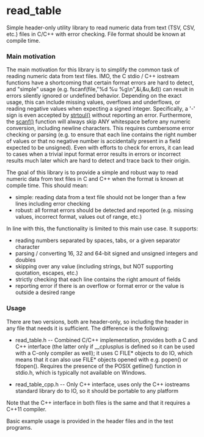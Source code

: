 # read_table
Simple header-only utility library to read numeric data from text (TSV, CSV, etc.)
files in C/C++ with error checking. File format should be known at compile time.

### Main motivation
The main motivation for this library is to simplify the common task of reading numeric data from text files.
IMO, the C stdio / C++ iostream functions have a shortcoming that certain format errors are hard to detect,
and "simple" usage (e.g. fscanf(file,"%d %u %g\n",&i,&u,&d)) can result in errors silently ignored or undefined
behavior. Depending on the exact usage, this can include missing values, overflows and underflows, or reading
negative values when expecting a signed integer. Specifically, a '-' sign is even accepted by
[strtoul()](http://en.cppreference.com/w/c/string/byte/strtoul) without reporting an error. Furthermore, the
[scanf()](http://en.cppreference.com/w/c/io/fscanf) function will always skip ANY whitespace before any numeric
conversion, including newline characters. This requires cumbersome error checking or parsing (e.g. to ensure
that each line contains the right number of values or that no negative number is accidentally present in a field
expected to be unsigned). Even with efforts to check for errors, it can lead to cases when a trivial input format
error results in errors or incorrect results much later which are hard to detect and trace back to their origin.

The goal of this library is to provide a simple and robust way to read numeric data from text files in C and
C++ when the format is known at compile time. This should mean:
- simple: reading data from a text file should not be longer than a few lines including error checking
- robust: all format errors should be detected and reported (e.g. missing values, incorrect format, values out of range, etc.)

In line with this, the functionality is limited to this main use case. It supports:
- reading numbers separated by spaces, tabs, or a given separator character
- parsing / converting 16, 32 and 64-bit signed and unsigned integers and doubles
- skipping over any value (including strings, but NOT supporting quotation, escapes, etc.)
- strictly checking that each line contains the right amount of fields
- reporting error if there is an overflow or format error or the value is outside a desired range


### Usage
There are two versions, both are header-only, so including the header in any file that needs it is sufficient.
The difference is the following:

- read_table.h -- Combined C/C++ implementation, provides both a C and C++ interface (the latter only if
__cplusplus is defined so it can be used with a C-only compiler as well); it uses C FILE* objects to do IO,
which means that it can also use FILE* objects opened with e.g. popen() or fdopen(). Requires the presence
of the POSIX getline() function in stdio.h, which is typically not available on Windows.

- read_table_cpp.h -- Only C++ interface, uses only the C++ iostreams standard library do to IO, so it should
be portable to any platform

Note that the C++ interface in both files is the same and that it requires a C++11 compiler.

Basic example usage is provided in the header files and in the test programs.


